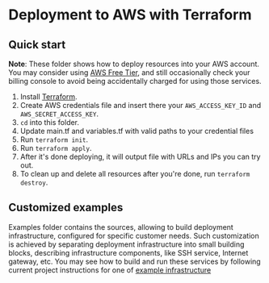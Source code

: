 # Deployment to AWS with Terraform

## Quick start

**Note**: These folder shows how to deploy resources into your AWS account.
You may consider using [AWS Free Tier](https://aws.amazon.com/free/),
and still occasionally check your billing console to avoid being
accidentally charged for using those services.

1. Install [Terraform](https://www.terraform.io/).
2. Create AWS credentials file and insert there your `AWS_ACCESS_KEY_ID` and `AWS_SECRET_ACCESS_KEY`.
3. `cd` into this folder.
4. Update main.tf and variables.tf with valid paths to your credential files
5. Run `terraform init`.
6. Run `terraform apply`.
7. After it's done deploying, it will output file with URLs and IPs you can try out.
8. To clean up and delete all resources after you're done, run `terraform destroy`.

## Customized examples

Examples folder contains the sources, allowing to build deployment
infrastructure, configured for specific customer needs. Such customization
is achieved by separating deployment infrastructure into small building
blocks, describing infrastructure components, like SSH service, Internet
gateway, etc. You may see how to build and run these services by
following current project instructions for one of
[example infrastructure](https://github.com/vsilverman/jenkins-ci/tree/master/terraform/examples/two-tier)
